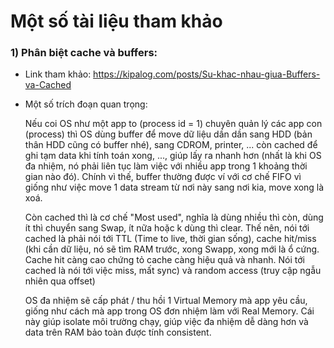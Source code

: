 # Một số tài liệu tham khảo

### 1) Phân biệt cache và buffers: 

- Link tham khảo: https://kipalog.com/posts/Su-khac-nhau-giua-Buffers-va-Cached

- Một số trích đoạn quan trọng:

    Nếu coi OS như một app to (process id = 1) chuyên quản lý các app con (process) thì OS dùng buffer để move dữ liệu dần dần sang HDD (bản thân HDD cũng có buffer nhé), sang CDROM, printer, ... còn cached để ghi tạm data khi tính toán xong, ..., giúp lấy ra nhanh hơn (nhất là khi OS đa nhiệm, nó phải liên tục làm việc với nhiều app trong 1 khoảng thời gian nào đó). Chính vì thế, buffer thường được ví với cơ chế FIFO vì giống như việc move 1 data stream từ nơi này sang nơi kia, move xong là xoá. 

    Còn cached thì là cơ chế "Most used", nghĩa là dùng nhiều thì còn, dùng ít thì chuyển sang Swap, ít nữa hoặc k dùng thì clear. Thế nên, nói tới cached là phải nói tới TTL (Time to live, thời gian sống), cache hit/miss (khi cần dữ liệu, nó sẽ tìm RAM trước, xong Swapp, xong mới là ổ cứng. Cache hit càng cao chứng tỏ cache càng hiệu quả và nhanh. Nói tới cached là nói tới việc miss, mất sync) và random access (truy cập ngẫu nhiên qua offset)

    OS đa nhiệm sẽ cấp phát / thu hồi 1 Virtual Memory mà app yêu cầu, giống như cách mà app trong OS đơn nhiệm làm với Real Memory. Cái này giúp isolate môi trường chạy, giúp việc đa nhiệm dễ dàng hơn và data trên RAM bảo toàn được tính consistent.